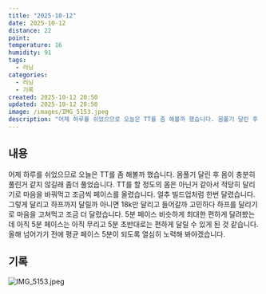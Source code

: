 ```yaml
---
title: "2025-10-12"
date: 2025-10-12
distance: 22
point:
temperature: 16
humidity: 91
tags:
  - 러닝
categories:
  - 러닝
  - 기록
created: 2025-10-12 20:50
updated: 2025-10-12 20:50
image: /images/IMG_5153.jpeg
description: "어제 하루를 쉬었으므로 오늘은 TT를 좀 해볼까 했습니다. 몸풀기 달린 후 몸이 충분히 풀린거 같지 않길래 좀더 풀었습니다. TT를 할 정도의 몸은 아닌거 같아서 적당히 달리기로 마음을 바꿔먹고 조금씩 페이스를 올렸습니다. 얼추 빌드업처럼 한번 달렸습니다. 그렇게 달리고 하프까지 달릴까"
---
```

## 내용
어제 하루를 쉬었으므로 오늘은 TT를 좀 해볼까 했습니다. 몸풀기 달린 후 몸이 충분히 풀린거 같지 않길래 좀더 풀었습니다. TT를 할 정도의 몸은 아닌거 같아서 적당히 달리기로 마음을 바꿔먹고 조금씩 페이스를 올렸습니다. 얼추 빌드업처럼 한번 달렸습니다.
그렇게 달리고 하프까지 달릴까 아니면 18k만 달리고 들어갈까 고민하다 하프를 달리기로 마음을 고쳐먹고 조금 더 달렸습니다. 5분 페이스 비슷하게 최대한 편하게 달려봤는데 아직 5분 페이스는 아직 무리고 5분 초반대로는 편하게 달릴 수 있게 된 것 같습니다. 
올해 넘어가기 전에 평균 페이스 5분이 되도록 열심히 노력해 봐야겠습니다.
## 기록
![IMG_5153.jpeg](/images/IMG_5153.jpeg)
